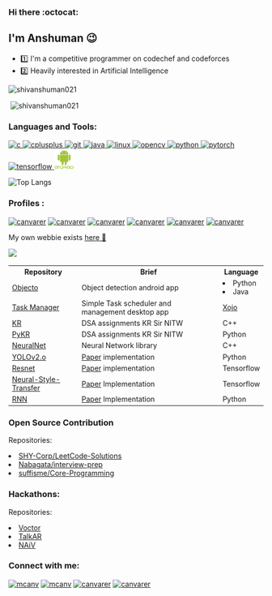 ### Hi there :octocat: 

## I'm Anshuman :wink:

- :one: I'm a competitive programmer on codechef and codeforces
- :two: Heavily interested in Artificial Intelligence

<p align="left"> <img src="https://komarev.com/ghpvc/?username=shivanshuman021" alt="shivanshuman021" /> </p>

<p>&nbsp;<img align="center" src="https://github-readme-stats.vercel.app/api?username=shivanshuman021&show_icons=true&count_private=false" alt="shivanshuman021" /></p>


<h3 align="left">Languages and Tools:</h3>
<p> <a href="https://www.cprogramming.com/" target="_blank"> <img src="https://devicons.github.io/devicon/devicon.git/icons/c/c-original.svg" alt="c" width="40" height="40"/> </a> <a href="https://www.w3schools.com/cpp/" target="_blank"> <img src="https://devicons.github.io/devicon/devicon.git/icons/cplusplus/cplusplus-original.svg" alt="cplusplus" width="40" height="40"/> </a> <a href="https://git-scm.com/" target="_blank"> <img src="https://www.vectorlogo.zone/logos/git-scm/git-scm-icon.svg" alt="git" width="40" height="40"/> </a> <a href="https://www.java.com" target="_blank"> <img src="https://devicons.github.io/devicon/devicon.git/icons/java/java-original-wordmark.svg" alt="java" width="40" height="40"/> </a> <a href="https://www.linux.org/" target="_blank"> <img src="https://devicons.github.io/devicon/devicon.git/icons/linux/linux-original.svg" alt="linux" width="40" height="40"/> </a> <a href="https://opencv.org/" target="_blank"> <img src="https://www.vectorlogo.zone/logos/opencv/opencv-icon.svg" alt="opencv" width="40" height="40"/> </a> <a href="https://www.postgresql.org" target="_blank"> <a href="https://www.python.org" target="_blank"> <img src="https://devicons.github.io/devicon/devicon.git/icons/python/python-original.svg" alt="python" width="40" height="40"/> </a> <a href="https://pytorch.org/" target="_blank"> <img src="https://www.vectorlogo.zone/logos/pytorch/pytorch-icon.svg" alt="pytorch" width="40" height="40"/> </a> <a href="https://www.tensorflow.org" target="_blank"> <img src="https://www.vectorlogo.zone/logos/tensorflow/tensorflow-icon.svg" alt="tensorflow" width="40" height="40"/> </a> <a href="https://www.developer.android.com" target="_blank"> <img src="https://github.com/devicons/devicon/blob/master/icons/android/android-plain-wordmark.svg" alt="android-studio" width="40" height="40"/> </a></p>

![Top Langs](https://github-readme-stats.vercel.app/api/top-langs/?username=shivanshuman021&layout=compact)


<h3 align="left">Profiles : </h3>
<p> <a href="https://codeforces.com/profile/shivanshuman02" target="blank"><img align="center" src="https://cdn.jsdelivr.net/npm/simple-icons@3.0.1/icons/codeforces.svg" alt="canvarer" height="30" width="40" /></a>
<a href="https://hackerrank.com/shivanshuman021" target="blank"><img align="center" src="https://cdn.jsdelivr.net/npm/simple-icons@3.0.1/icons/hackerrank.svg" alt="canvarer" height="30" width="40" /></a>
<a href="https://hackerearth.com/shivanshuman021" target="blank"><img align="center" src="https://cdn.jsdelivr.net/npm/simple-icons@3.0.1/icons/hackerearth.svg" alt="canvarer" height="30" width="40" /></a>
<a href="https://www.codechef.com/users/boruto_uz" target="blank"><img align="center" src="https://cdn.jsdelivr.net/npm/simple-icons@3.0.1/icons/codechef.svg" alt="canvarer" height="30" width="40" /></a>
<a href="https://leetcode.com/shivanshuman" target="blank"><img align="center" src="https://cdn.jsdelivr.net/npm/simple-icons@3.0.1/icons/leetcode.svg" alt="canvarer" height="30" width="40" /></a>
<a href="https://kaggle.com/shivanshuman021" target="blank"><img align="center" src="https://cdn.jsdelivr.net/npm/simple-icons@3.0.1/icons/kaggle.svg" alt="canvarer" height="30" width="40" /></a>
</p>



My own webbie exists [here :runner:](https://shivanshuman021.github.io)


<img src="https://github-profile-trophy.vercel.app/?username=shivanshuman021&column=3&margin-w=15&margin-h=15 (https://github.com/ryo-ma/github-profile-trophy)">


<div>
  <table>
    <tr>
      <th> Repository</th>
      <th> Brief </th>
      <th> Language </th>
    </tr>
   <tr>
     <td><a href="https://github.com/shivanshuman021/Objecto">Objecto</a></td>
    <td>
      Object detection android app
     </td>
     <td>
       <li>Python</li>
       <li>Java</li>
     </td>
    </tr>
  
   <tr>
      <td><a href="https://github.com/shivanshuman021/TaskManager">Task Manager</a></td>
      <td>Simple Task scheduler and management desktop app</td>
      <td><a href="https://www.xojo.com/">Xojo</a></td>
  </tr>
  
  <tr>
  <td><a href="https://github.com/shivanshuman021/KR">KR</a></td>
  <td>DSA assignments KR Sir NITW</td>
  <td>C++</td>
  </tr>
  <tr>
  <td><a href="https://github.com/shivanshuman021/PyKR">PyKR</a></td>
  <td>DSA assignments KR Sir NITW</td>
  <td>Python</td>
  </tr>
  <tr>
  <td><a href="https://github.com/shivanshuman021/NeuralNet/">NeuralNet</a></td>
  <td>Neural Network library</td>
  <td>C++</td>
  </tr>
  <tr>
  <td><a href="https://github.com/shivanshuman021/YOLOv2.o/">YOLOv2.o</td>
  <td><a href="https://arxiv.org/abs/1612.08242">Paper</a> implementation</td>
  <td>Python</td>
  </tr>
  <tr>
  <td><a href="https://github.com/shivanshuman021/resnet/">Resnet</a></td>
  <td><a href="https://arxiv.org/abs/1512.03385">Paper</a> implementation</td>
  <td>Tensorflow</td>
  </tr>
  <tr>
  <td><a href="https://github.com/shivanshuman021/neural-style-transfer/">Neural-Style-Transfer</a></td>
  <td><a href="https://arxiv.org/abs/1508.06576">Paper</a> Implementation</td>
  <td>Tensorflow</td>
  </tr>
  <tr>
  <td><a href="https://github.com/shivanshuman021/RNN">RNN</a></td>
  <td><a href="https://arxiv.org/abs/1808.03314">Paper</a> Implementation</td>
  <td>Python</td>
  </tr>
  </table>
  <h3> Open Source Contribution</h3>
  
  Repositories:
  
  <li><a href="https://github.com/SHY-Corp/LeetCode-Solutions.git">SHY-Corp/LeetCode-Solutions</a></li>
  <li><a href="https://github.com/Nabagata/interview-prep.git">Nabagata/interview-prep</a></li>
  <li><a href="https://github.com/suffisme/Core-Programming.git">suffisme/Core-Programming</a></li>
  
  
  <h3>Hackathons:</h3>
  
  Repositories:
  
  <li><a href="https://github.com/shivanshuman021/Voctor">Voctor</a></li>
  
  <li><a href="https://github.com/Technocrats-nitw/TalkAR.git">TalkAR</a></li>
  
  <li><a href="https://github.com/Technocrats-nitw/NAiV.git">NAiV</a></li>
  
  </div>   
         


<p align="left">
<h3 align="left">Connect with me:</h3>
<a href="https://linkedin.com/in/anshuman-mishra-warangal" target="blank"><img align="center" src="https://cdn.jsdelivr.net/npm/simple-icons@3.0.1/icons/linkedin.svg" alt="mcanv" height="30" width="40" /></a>
<a href="https://twitter.com/in/shivanshuman021" target="blank"><img align="center" src="https://cdn.jsdelivr.net/npm/simple-icons@3.0.1/icons/twitter.svg" alt="mcanv" height="30" width="40" /></a>
<a href="https://instagram.com/era_of_exorcism" target="blank"><img align="center" src="https://cdn.jsdelivr.net/npm/simple-icons@3.0.1/icons/instagram.svg" alt="canvarer" height="30" width="40" /></a>
<a href="https://www.facebook.com/profile.php?id=100027935993418" target="blank"><img align="center" src="https://cdn.jsdelivr.net/npm/simple-icons@3.0.1/icons/facebook.svg" alt="canvarer" height="30" width="40" /></a>
</p>

